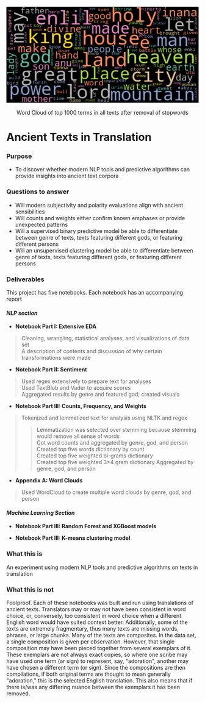 <p align="center">
  <img src="All_texts_wide2.png" width="800">
</p>
<p align="center">
Word Cloud of top 1000 terms in all texts after removal of stopwords
</p>

# Ancient Texts in Translation

### Purpose
* To discover whether modern NLP tools and predictive algorithms can provide insights into ancient text corpora

### Questions to answer
* Will modern subjectivity and polarity evaluations align with ancient sensibilities
* Will counts and weights either confirm known emphases or provide unexpected patterns
* Will a supervised binary predictive model be able to differentiate between genre of texts, texts featuring different gods, or featuring different persons
* Will an unsupervised clustering model be able to differentiate between genre of texts, texts featuring different gods, or featuring different persons

### Deliverables
This project has five notebooks. Each notebook has an accompanying report

#### *NLP section*
* **Notebook Part I: Extensive EDA**
>Cleaning, wrangling, statistical analyses, and visualizations of data set\
>A description of contents and discussion of why certain transformations were made
  
* **Notebook Part II: Sentiment**
>Used regex extensively to prepare text for analyses\
>Used TextBlob and Vader to acquire scores\
>Aggregated results by genre and featured god; created visuals

* **Notebook Part III: Counts, Frequency, and Weights**
>Tokenized and lemmatized text for analysis using NLTK and regex
>> Lemmatization was selected over stemming because stemming would remove all sense of words\
>Got word counts and aggregated by genre, god, and person\
>Created top five words dictionary by count\
>Created top five weighted bi-grams dictionary\
>Created top five weighted 3>4 gram dictionary
>Aggregated by genre, god, and person 

* **Appendix A: Word Clouds**
>Used WordCloud to create multiple word clouds by genre, god, and person 

#### *Machine Learning Section*
* **Notebook Part III: Random Forest and XGBoost models**
> 
     
* **Notebook Part III: K-means clustering model**

### What this is
An experiment using modern NLP tools and predictive algorithms on texts in translation

### What this is not
Foolproof. Each of these notebooks was built and run using translations of ancient texts. Translators may or may not have been consistent in word choice, or, conversely, too consistent in word choice when a different English word would have suited context better. Additionally, some of the texts are extremely fragmentary, thus many texts are missing words, phrases, or large chunks. Many of the texts are composites. In the data set, a single composition is given per observation. However, that single composition may have been pieced together from several exemplars of it. These exemplars are not always exact copies, so where one scribe may have used one term (or sign) to represent, say, "adoration", another may have chosen a different term (or sign). Since the compositions are then compilations, if both original terms are thought to mean generally "adoration," this is the selected English translation. This also means that if there is/was any differing nuance between the exemplars it has been removed.
